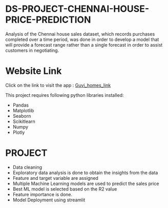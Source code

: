 # DS-PROJECT-CHENNAI-HOUSE-PRICE-PREDICTION
Analysis of the Chennai house sales dataset, which records purchases completed over a time period, was done in order to develop a model that will provide a forecast range rather than a single forecast in order to assist customers in negotiating.

# Website Link
Click on the link to visit the app : [Guvi_homes_link](https://wide-streets-obey-34-86-233-74.loca.lt)

This project requires following python libraries installed:
* Pandas 
* Matplotlib
* Seaborn
* Scikitlearn
* Numpy
* Plotly

# PROJECT
* Data cleaning
* Exploratory data analysis is done to obtain the insights from the data
* Feature and target variable are assigned
* Multiple Machine Learning models are used to predict the sales price
* Best ML model is selected based on the R2 value
* Feature importance is done.
* Model Deployment using streamlit 

